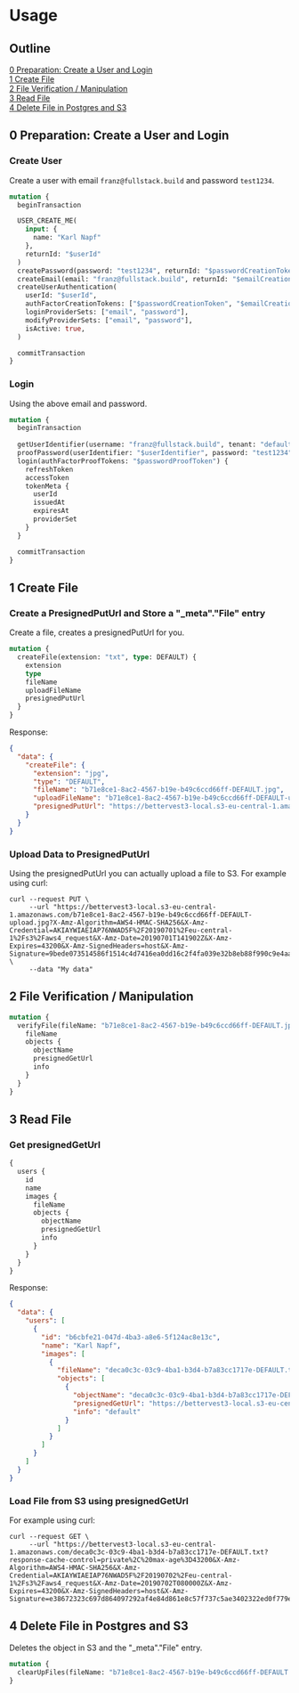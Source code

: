 # Usage

## Outline

[0 Preparation: Create a User and Login](##0-preparation:-create-a-user-and-login)<br>
[1 Create File](##1-create-file)<br>
[2 File Verification / Manipulation](##2-file-verification-/-manipulation)<br>
[3 Read File](3-read-file)<br>
[4 Delete File in Postgres and S3](4-delete-file-in-postgres-and-s3)

## 0 Preparation: Create a User and Login

### Create User

Create a user with email `franz@fullstack.build` and password `test1234`.

```graphql
mutation {
  beginTransaction

  USER_CREATE_ME(
    input: {
      name: "Karl Napf"
    },
    returnId: "$userId"
  )
  createPassword(password: "test1234", returnId: "$passwordCreationToken")
  createEmail(email: "franz@fullstack.build", returnId: "$emailCreationToken")
  createUserAuthentication(
    userId: "$userId",
    authFactorCreationTokens: ["$passwordCreationToken", "$emailCreationToken"],
    loginProviderSets: ["email", "password"],
    modifyProviderSets: ["email", "password"],
    isActive: true,
  )

  commitTransaction
}
```

### Login

Using the above email and password.

```graphql
mutation {
  beginTransaction
 
  getUserIdentifier(username: "franz@fullstack.build", tenant: "default", returnId: "$userIdentifier")
  proofPassword(userIdentifier: "$userIdentifier", password: "test1234", returnId: "$passwordProofToken")
  login(authFactorProofTokens: "$passwordProofToken") {
    refreshToken
    accessToken
    tokenMeta {
      userId
      issuedAt
      expiresAt
      providerSet
    }
  }

  commitTransaction
}
```


## 1 Create File

### Create a PresignedPutUrl and Store a "_meta"."File" entry

Create a file, creates a presignedPutUrl for you.

```graphql
mutation {
  createFile(extension: "txt", type: DEFAULT) {
    extension
    type
    fileName
    uploadFileName
    presignedPutUrl
  }
}
```

Response:

```json
{
  "data": {
    "createFile": {
      "extension": "jpg",
      "type": "DEFAULT",
      "fileName": "b71e8ce1-8ac2-4567-b19e-b49c6ccd66ff-DEFAULT.jpg",
      "uploadFileName": "b71e8ce1-8ac2-4567-b19e-b49c6ccd66ff-DEFAULT-upload.jpg",
      "presignedPutUrl": "https://bettervest3-local.s3-eu-central-1.amazonaws.com/b71e8ce1-8ac2-4567-b19e-b49c6ccd66ff-DEFAULT-upload.jpg?X-Amz-Algorithm=AWS4-HMAC-SHA256&X-Amz-Credential=AKIAYWIAEIAP76NWAD5F%2F20190701%2Feu-central-1%2Fs3%2Faws4_request&X-Amz-Date=20190701T141902Z&X-Amz-Expires=43200&X-Amz-SignedHeaders=host&X-Amz-Signature=9bede073514586f1514c4d7416ea0dd16c2f4fa039e32b8eb88f990c9e4aac92"
    }
  }
}
```

### Upload Data to PresignedPutUrl

Using the presignedPutUrl you can actually upload a file to S3. For example using curl:

```shell
curl --request PUT \
     --url "https://bettervest3-local.s3-eu-central-1.amazonaws.com/b71e8ce1-8ac2-4567-b19e-b49c6ccd66ff-DEFAULT-upload.jpg?X-Amz-Algorithm=AWS4-HMAC-SHA256&X-Amz-Credential=AKIAYWIAEIAP76NWAD5F%2F20190701%2Feu-central-1%2Fs3%2Faws4_request&X-Amz-Date=20190701T141902Z&X-Amz-Expires=43200&X-Amz-SignedHeaders=host&X-Amz-Signature=9bede073514586f1514c4d7416ea0dd16c2f4fa039e32b8eb88f990c9e4aac92" \
     --data "My data"
```

## 2 File Verification / Manipulation

```graphql
mutation {
  verifyFile(fileName: "b71e8ce1-8ac2-4567-b19e-b49c6ccd66ff-DEFAULT.jpg") {
    fileName
    objects {
      objectName
      presignedGetUrl
      info
    }
  }
}
```

## 3 Read File

### Get presignedGetUrl

```graphql
{
  users {
    id
    name
    images {
      fileName
      objects {
        objectName
        presignedGetUrl
        info
      }
    }
  }
}
```

Response:

```json
{
  "data": {
    "users": [
      {
        "id": "b6cbfe21-047d-4ba3-a8e6-5f124ac8e13c",
        "name": "Karl Napf",
        "images": [
          {
            "fileName": "deca0c3c-03c9-4ba1-b3d4-b7a83cc1717e-DEFAULT.txt",
            "objects": [
              {
                "objectName": "deca0c3c-03c9-4ba1-b3d4-b7a83cc1717e-DEFAULT.txt",
                "presignedGetUrl": "https://bettervest3-local.s3-eu-central-1.amazonaws.com/deca0c3c-03c9-4ba1-b3d4-b7a83cc1717e-DEFAULT.txt?response-cache-control=private%2C%20max-age%3D43200&X-Amz-Algorithm=AWS4-HMAC-SHA256&X-Amz-Credential=AKIAYWIAEIAP76NWAD5F%2F20190702%2Feu-central-1%2Fs3%2Faws4_request&X-Amz-Date=20190702T080000Z&X-Amz-Expires=43200&X-Amz-SignedHeaders=host&X-Amz-Signature=e38672323c697d864097292af4e84d861e8c57f737c5ae3402322ed0f779e1dd",
                "info": "default"
              }
            ]
          }
        ]
      }
    ]
  }
}
```

### Load File from S3 using presignedGetUrl

For example using curl:

```shell
curl --request GET \
     --url "https://bettervest3-local.s3-eu-central-1.amazonaws.com/deca0c3c-03c9-4ba1-b3d4-b7a83cc1717e-DEFAULT.txt?response-cache-control=private%2C%20max-age%3D43200&X-Amz-Algorithm=AWS4-HMAC-SHA256&X-Amz-Credential=AKIAYWIAEIAP76NWAD5F%2F20190702%2Feu-central-1%2Fs3%2Faws4_request&X-Amz-Date=20190702T080000Z&X-Amz-Expires=43200&X-Amz-SignedHeaders=host&X-Amz-Signature=e38672323c697d864097292af4e84d861e8c57f737c5ae3402322ed0f779e1dd"
```


## 4 Delete File in Postgres and S3

Deletes the object in S3 and the "_meta"."File" entry.

```graphql
mutation {
  clearUpFiles(fileName: "b71e8ce1-8ac2-4567-b19e-b49c6ccd66ff-DEFAULT.jpg")
}
```